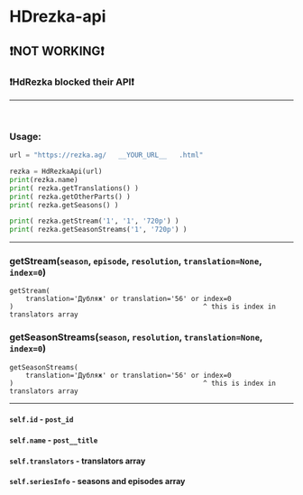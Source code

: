 # HDrezka-api

## ❗NOT WORKING❗
### ❗HdRezka blocked their API❗

<hr></br>

### Usage:

```python
url = "https://rezka.ag/   __YOUR_URL__   .html"

rezka = HdRezkaApi(url)
print(rezka.name)
print( rezka.getTranslations() )
print( rezka.getOtherParts() )
print( rezka.getSeasons() )

print( rezka.getStream('1', '1', '720p') )
print( rezka.getSeasonStreams('1', '720p') )
```

<hr>

### getStream(`season`, `episode`, `resolution`, `translation=None`, `index=0`)
```
getStream(
    translation='Дубляж' or translation='56' or index=0
)                                               ^ this is index in translators array
```
### getSeasonStreams(`season`, `resolution`, `translation=None`, `index=0`)
```
getSeasonStreams(
    translation='Дубляж' or translation='56' or index=0
)                                               ^ this is index in translators array
```
<hr>

#### `self.id` - `post_id`
#### `self.name` - `post__title`
#### `self.translators` - translators array
#### `self.seriesInfo` - seasons and episodes array
